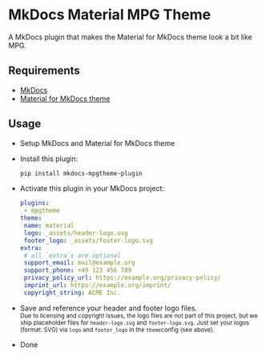 # MkDocs Material MPG Theme

A MkDocs plugin that makes the Material for MkDocs theme look a bit like MPG.

## Requirements

- [MkDocs](https://www.mkdocs.org/getting-started/)
- [Material for MkDocs theme](https://squidfunk.github.io/mkdocs-material/getting-started/)

## Usage

- Setup MkDocs and Material for MkDocs theme
- Install this plugin:

   ```bash
   pip install mkdocs-mpgtheme-plugin
   ```

- Activate this plugin in your MkDocs project:

   ```yml
   plugins:
    - mpgtheme
   theme:
    name: material
    logo: _assets/header-logo.svg
    footer_logo: _assets/footer-logo.svg
  extra:
    # all `extra`s are optional
    support_email: mail@example.org
    support_phone: +49 123 456 789
    privacy_policy_url: https://example.org/privacy-policy/
    imprint_url: https://example.org/imprint/
    copyright_string: ACME Inc.
   ```

- Save and reference your header and footer logo files.<br><small>
Due to licensing and copyright issues, the logo files are not part of this project, but we ship placeholder files for `header-logo.svg` and `footer-logo.svg`. Just set your logos (format: SVG) via `logo` and `footer_logo` in the `theme`config (see above).</small>

- Done
